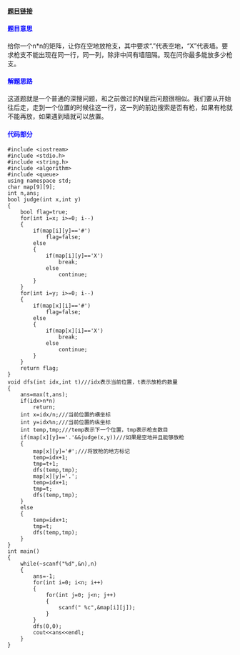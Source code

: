 #### **[题目链接](http://acm.split.hdu.edu.cn/showproblem.php?pid=1045)**

#### <font color=blue>**题目意思**</font>
给你一个n*n的矩阵，让你在空地放枪支，其中要求“.”代表空地，“X”代表墙。要求枪支不能出现在同一行，同一列，除非中间有墙阻隔。现在问你最多能放多少枪支。

#### <font color=blue>**解题思路**</font>

这道题就是一个普通的深搜问题，和之前做过的N皇后问题很相似。我们要从开始往后走，走到一个位置的时候往这一行，这一列的前边搜索是否有枪，如果有枪就不能再放，如果遇到墙就可以放置。

#### <font color=blue>**代码部分**</font> 

```
#include <iostream>
#include <stdio.h>
#include <string.h>
#include <algorithm>
#include <queue>
using namespace std;
char map[9][9];
int n,ans;
bool judge(int x,int y)
{
    bool flag=true;
    for(int i=x; i>=0; i--)
    {
        if(map[i][y]=='#')
            flag=false;
        else
        {
            if(map[i][y]=='X')
                break;
            else
                continue;
        }
    }
    for(int i=y; i>=0; i--)
    {
        if(map[x][i]=='#')
            flag=false;
        else
        {
            if(map[x][i]=='X')
                break;
            else
                continue;
        }
    }
    return flag;
}
void dfs(int idx,int t)///idx表示当前位置，t表示放枪的数量
{
    ans=max(t,ans);
    if(idx>n*n)
        return;
    int x=idx/n;///当前位置的横坐标
    int y=idx%n;///当前位置的纵坐标
    int temp,tmp;///temp表示下一个位置，tmp表示枪支数目
    if(map[x][y]=='.'&&judge(x,y))///如果是空地并且能够放枪
    {
        map[x][y]='#';///将放枪的地方标记
        temp=idx+1;
        tmp=t+1;
        dfs(temp,tmp);
        map[x][y]='.';
        temp=idx+1;
        tmp=t;
        dfs(temp,tmp);
    }
    else
    {
        temp=idx+1;
        tmp=t;
        dfs(temp,tmp);
    }
}
int main()
{
    while(~scanf("%d",&n),n)
    {
        ans=-1;
        for(int i=0; i<n; i++)
        {
            for(int j=0; j<n; j++)
            {
                scanf(" %c",&map[i][j]);
            }
        }
        dfs(0,0);
        cout<<ans<<endl;
    }
}

```

